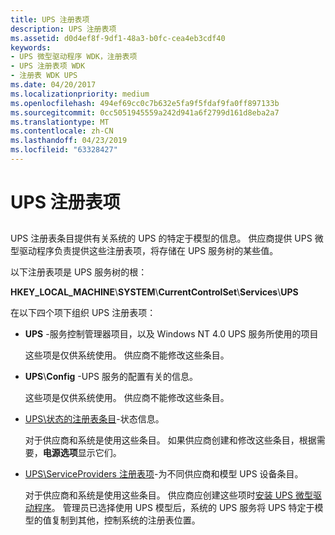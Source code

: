 ```yaml
---
title: UPS 注册表项
description: UPS 注册表项
ms.assetid: d0d4ef8f-9df1-48a3-b0fc-cea4eb3cdf40
keywords:
- UPS 微型驱动程序 WDK，注册表项
- UPS 注册表项 WDK
- 注册表 WDK UPS
ms.date: 04/20/2017
ms.localizationpriority: medium
ms.openlocfilehash: 494ef69cc0c7b632e5fa9f5fdaf9fa0ff897133b
ms.sourcegitcommit: 0cc5051945559a242d941a6f2799d161d8eba2a7
ms.translationtype: MT
ms.contentlocale: zh-CN
ms.lasthandoff: 04/23/2019
ms.locfileid: "63328427"
---
```

# <a name="ups-registry-entries"></a>UPS 注册表项


## <span id="ddk_ups_registry_entries_kg"></span><span id="DDK_UPS_REGISTRY_ENTRIES_KG"></span>


UPS 注册表条目提供有关系统的 UPS 的特定于模型的信息。 供应商提供 UPS 微型驱动程序负责提供这些注册表项，将存储在 UPS 服务树的某些值。

以下注册表项是 UPS 服务树的根：

**HKEY\_LOCAL\_MACHINE**\\**SYSTEM**\\**CurrentControlSet**\\**Services**\\**UPS**

在以下四个项下组织 UPS 注册表项：

-   **UPS** -服务控制管理器项目，以及 Windows NT 4.0 UPS 服务所使用的项目

    这些项是仅供系统使用。 供应商不能修改这些条目。

-   **UPS**\\**Config** -UPS 服务的配置有关的信息。

    这些项是仅供系统使用。 供应商不能修改这些条目。

-   [UPS\\状态的注册表条目](ups-status-registry-entries.md)-状态信息。

    对于供应商和系统是使用这些条目。 如果供应商创建和修改这些条目，根据需要，**电源选项**显示它们。

-   [UPS\\ServiceProviders 注册表项](ups-serviceproviders-registry-entries.md)-为不同供应商和模型 UPS 设备条目。

    对于供应商和系统是使用这些条目。 供应商应创建这些项时[安装 UPS 微型驱动程序](installing-ups-minidrivers.md)。 管理员已选择使用 UPS 模型后，系统的 UPS 服务将 UPS 特定于模型的值复制到其他，控制系统的注册表位置。

 

 




